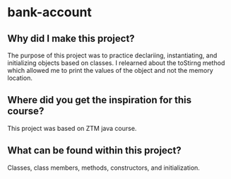 # bank-account

<h2>Why did I make this project?</h2>
<p> The purpose of this project was to practice declariing, instantiating, and initializing objects based on classes. I relearned about the toStirng method which allowed me to print the values of the object and not the memory location.</p>
<h2>Where did you get the inspiration for this course?</h2>
<p>This project was based on ZTM java course.</p>
<h2>What can be found within this project?</h2>
<p>Classes, class members, methods, constructors, and initialization.</p>
